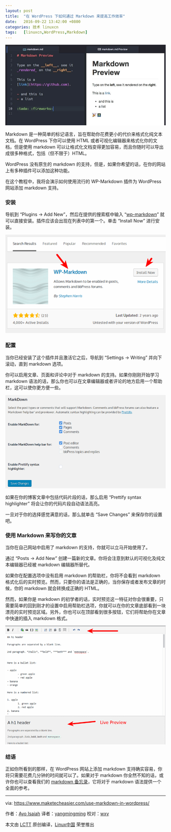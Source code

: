 ```yaml
---
layout: post
title:	"在 WordPress 下如何通过 Markdown 来提高工作效率"
date:	2016-09-22 13:42:00 +0800 
categories:	技术 linuxcn 
tags:	[linuxcn,WordPress,Markdown]
---
```



![](/Asserts/Images/album/201609/22/134344im0194foc8mks5a5.jpg)


Markdown 是一种简单的标记语言，旨在帮助你花费更小的代价来格式化纯文本文档。在 WordPress 下你可以使用 HTML 或者可视化编辑器来格式化你的文档，但是使用 markdown 可以让格式化文档变得更加容易，而且你随时可以导出成很多种格式，包括（但不限于）HTML。


WordPress 没有原生的 markdown 的支持，但是，如果你希望的话，在你的网站上有多种插件可以添加这种功能。


在这个教程中，我将会演示如何使用流行的 WP-Markdown 插件为 WordPress 网站添加 markdown 支持。


### 安装


导航到 “Plugins -> Add New”，然后在提供的搜索框中输入 “[wp-markdown](https://wordpress.org/plugins/wp-markdown/)” 就可以直接安装。插件应该会出现在列表中的第一个。单击 “Install Now” 进行安装。


![](/Asserts/Images/album/201609/22/134404cjd5ovgmokkna54g.png)


### 配置


当你已经安装了这个插件并且激活它之后，导航到 “Settings -> Writing” 并向下滚动，直到 markdown 选项。


你可以启用文章、页面和评论中对于 markdown 的支持。如果你刚刚开始学习 markdown 语法的话，那么你也可以在文章编辑器或者评论的地方启用一个帮助栏，这可以使你更方便一些。


![](/Asserts/Images/album/201609/22/134503oe050jhvxqv304u0.png)


如果在你的博客文章中包括代码片段的话，那么启用 “Prettify syntax highlighter” 将会让你的代码片段自动语法高亮。


一旦对于你的选择感觉满意的话，那么就单击 “Save Changes” 来保存你的设置吧。


### 使用 Markdown 来写你的文章


当你在自己网站中启用了 markdown 的支持，你就可以立马开始使用了。


通过 “Posts -> Add New” 创建一篇新的文章。你将会注意到默认的可视化及纯文本编辑器已经被 markdown 编辑器所替代。


如果你在配置选项中没有启用 markdown 的帮助栏，你将不会看到 markdown 格式化后的实时预览。然而，只要你的语法是正确的，当你保存或者发布文章的时候，你的 markdown 就会转换成正确的 HTML。


然而，如果你是 markdown 的初学者的话，实时预览这一特征对你会很重要，只需要简单的回到刚才的设置中启用帮助栏选项，你就可以在你的文章底部看到一块漂亮的实时预览区域。另外，你也可以在顶部看到很多按钮，它们将帮助你在文章中快速的插入 markdown 格式。


![](/Asserts/Images/album/201609/22/134526s4av9fufxlf33nfn.png)


### 结语


正如你所看到的那样，在 WordPress 网站上添加 markdown 支持确实容易，你将只需要花费几分钟的时间就可以了。如果对于 markdown 你全然不知的话，或许你也可以查看我们的 [markdown 备忘录](https://www.maketecheasier.com/productive-with-markdown-cheatsheet/)，它将对于 markdown 语法提供一个全面的参考。




---


via: <https://www.maketecheasier.com/use-markdown-in-wordpress/>


作者：[Ayo Isaiah](https://www.maketecheasier.com/author/ayoisaiah/) 译者：[yangmingming](https://github.com/yangmingming) 校对：[wxy](https://github.com/wxy)


本文由 [LCTT](https://github.com/LCTT/TranslateProject) 原创编译，[Linux中国](https://linux.cn/) 荣誉推出
